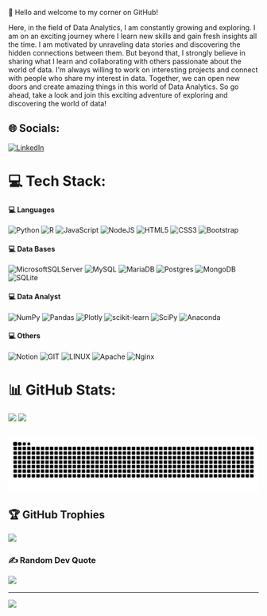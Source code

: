 👋 Hello and welcome to my corner on GitHub!

Here, in the field of Data Analytics, I am constantly growing and exploring. I am on an exciting journey where I learn new skills and gain fresh insights all the time.
I am motivated by unraveling data stories and discovering the hidden connections between them. But beyond that, I strongly believe in sharing what I learn and collaborating with others passionate about the world of data.
I'm always willing to work on interesting projects and connect with people who share my interest in data. Together, we can open new doors and create amazing things in this world of Data Analytics.
So go ahead, take a look and join this exciting adventure of exploring and discovering the world of data!
  
## 🌐 Socials:
[![LinkedIn](https://img.shields.io/badge/LinkedIn-%230077B5.svg?logo=linkedin&logoColor=white)](https://linkedin.com/in/osmanyccruz) 

# 💻 Tech Stack:
#### 💻 Languages
![Python](https://img.shields.io/badge/python-3670A0?style=flat&logo=python&logoColor=ffdd54) ![R](https://img.shields.io/badge/r-%23276DC3.svg?style=flat&logo=r&logoColor=white) ![JavaScript](https://img.shields.io/badge/javascript-%23323330.svg?style=flat&logo=javascript&logoColor=%23F7DF1E) ![NodeJS](https://img.shields.io/badge/node.js-6DA55F?style=flat&logo=node.js&logoColor=white) ![HTML5](https://img.shields.io/badge/html5-%23E34F26.svg?style=flat&logo=html5&logoColor=white) ![CSS3](https://img.shields.io/badge/css3-%231572B6.svg?style=flat&logo=css3&logoColor=white) ![Bootstrap](https://img.shields.io/badge/bootstrap-%23563D7C.svg?style=flat&logo=bootstrap&logoColor=white)  
#### 💻 Data Bases
![MicrosoftSQLServer](https://img.shields.io/badge/Microsoft%20SQL%20Sever-CC2927?style=flat&logo=microsoft%20sql%20server&logoColor=white) ![MySQL](https://img.shields.io/badge/mysql-%2300f.svg?style=flat&logo=mysql&logoColor=white) ![MariaDB](https://img.shields.io/badge/MariaDB-003545?style=flat&logo=mariadb&logoColor=white) ![Postgres](https://img.shields.io/badge/postgres-%23316192.svg?style=flat&logo=postgresql&logoColor=white) ![MongoDB](https://img.shields.io/badge/MongoDB-%234ea94b.svg?style=flat&logo=mongodb&logoColor=white) ![SQLite](https://img.shields.io/badge/sqlite-%2307405e.svg?style=flat&logo=sqlite&logoColor=white) 
#### 💻 Data Analyst
![NumPy](https://img.shields.io/badge/numpy-%23013243.svg?style=flat&logo=numpy&logoColor=white) ![Pandas](https://img.shields.io/badge/pandas-%23150458.svg?style=flat&logo=pandas&logoColor=white) ![Plotly](https://img.shields.io/badge/Plotly-%233F4F75.svg?style=flat&logo=plotly&logoColor=white) ![scikit-learn](https://img.shields.io/badge/scikit--learn-%23F7931E.svg?style=flat&logo=scikit-learn&logoColor=white) ![SciPy](https://img.shields.io/badge/SciPy-%230C55A5.svg?style=flat&logo=scipy&logoColor=%white) ![Anaconda](https://img.shields.io/badge/Anaconda-%2344A833.svg?style=flat&logo=anaconda&logoColor=white)
#### 💻 Others
![Notion](https://img.shields.io/badge/Notion-%23000000.svg?style=flat&logo=notion&logoColor=white) ![GIT](https://img.shields.io/badge/Git-fc6d26?style=flat&logo=git&logoColor=white) ![LINUX](https://img.shields.io/badge/Linux-FCC624?style=flat&logo=linux&logoColor=black) ![Apache](https://img.shields.io/badge/apache-%23D42029.svg?style=flat&logo=apache&logoColor=white) ![Nginx](https://img.shields.io/badge/nginx-%23009639.svg?style=flat&logo=nginx&logoColor=white) 
# 📊 GitHub Stats:
![](https://github-readme-stats.vercel.app/api?username=osmanyccruz&theme=dark&hide_border=false&include_all_commits=true&count_private=true)
![](https://github-readme-streak-stats.herokuapp.com/?user=osmanyccruz&theme=dark&hide_border=false)<br/>
##
![Snake animation](https://github.com/centaurogda/centaurogda/blob/output/github-contribution-grid-snake.svg)
## 🏆 GitHub Trophies
![](https://github-profile-trophy.vercel.app/?username=osmanyccruz&theme=radical&no-frame=false&no-bg=true&margin-w=4)

### ✍️ Random Dev Quote
![](https://quotes-github-readme.vercel.app/api?type=horizontal&theme=radical)

---
[![](https://visitcount.itsvg.in/api?id=osmanyccruz&icon=0&color=1)](https://visitcount.itsvg.in)

<!---
osmanyccruz/osmanyccruz is a ✨ special ✨ repository.
--->
